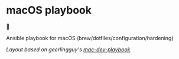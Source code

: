 # macOS playbook

🚧

Ansible playbook for macOS (brew/dotfiles/configuration/hardening)

*Layout based on geerlingguy's [mac-dev-playbook](https://github.com/geerlingguy/mac-dev-playbook)*